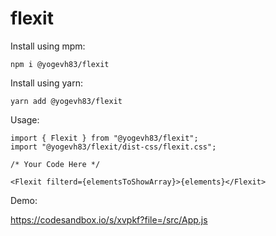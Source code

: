 # flexit

Install using mpm: 

```
npm i @yogevh83/flexit
```

Install using yarn:

```
yarn add @yogevh83/flexit
```

Usage:
```
import { Flexit } from "@yogevh83/flexit";
import "@yogevh83/flexit/dist-css/flexit.css";

/* Your Code Here */

<Flexit filterd={elementsToShowArray}>{elements}</Flexit>
```

Demo:

https://codesandbox.io/s/xvpkf?file=/src/App.js
